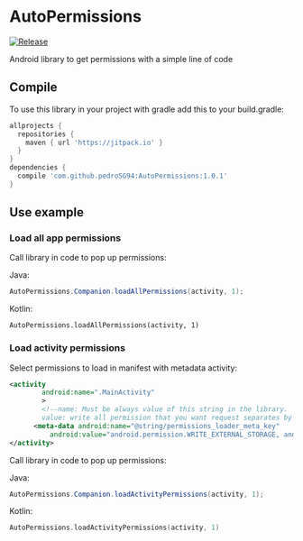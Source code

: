 # AutoPermissions

[![Release](https://jitpack.io/v/pedroSG94/AutoPermissions.svg)](https://jitpack.io/#pedroSG94/AutoPermissions)

Android library to get permissions with a simple line of code

## Compile

To use this library in your project with gradle add this to your build.gradle:

```gradle
allprojects {
  repositories {
    maven { url 'https://jitpack.io' }
  }
}
dependencies {
  compile 'com.github.pedroSG94:AutoPermissions:1.0.1'
}
```

## Use example

### Load all app permissions

Call library in code to pop up permissions:

Java:
```java
AutoPermissions.Companion.loadAllPermissions(activity, 1);
```

Kotlin:
```koltin
AutoPermissions.loadAllPermissions(activity, 1)
```

### Load activity permissions

Select permissions to load in manifest with metadata activity:
```xml
<activity
        android:name=".MainActivity"
        >
        <!--name: Must be always value of this string in the library.
        value: write all permission that you want request separates by ,-->
      <meta-data android:name="@string/permissions_loader_meta_key"
          android:value="android.permission.WRITE_EXTERNAL_STORAGE, android.permission.RECORD_AUDIO"/>
</activity> 
```
Call library in code to pop up permissions:

Java:
```java
AutoPermissions.Companion.loadActivityPermissions(activity, 1);
```

Kotlin:
```kotlin
AutoPermissions.loadActivityPermissions(activity, 1)
```